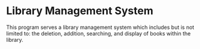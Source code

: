 # Library Management System
This program serves a library management system which includes but is not limited to: the deletion, addition, searching, and display of books within the library. 
